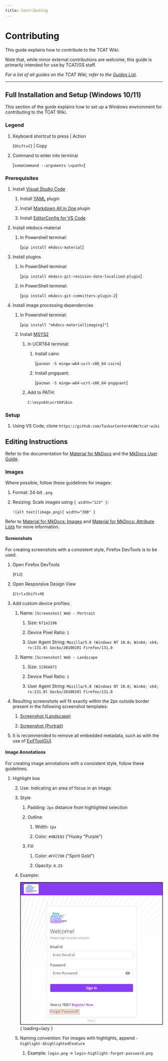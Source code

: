 ```yaml
---
title: Contributing
---
```


<!-- @format -->

# Contributing

This guide explains how to contribute to the TCAT Wiki.

Note that, while minor external contributions are welcome, this guide is primarily intended for use by TCAT/GS staff.

_For a list of all guides on the TCAT Wiki, refer to the [Guides List](index.md)._

---

## Full Installation and Setup (Windows 10/11)

This section of the guide explains how to set up a Windows environment for contributing to the TCAT Wiki.

### Legend

1. Keyboard shortcut to press | Action

    (`Shift`+`C`) | Copy

2. Command to enter into terminal

    [`someCommand --arguments \<path>`]

### Prerequisites

1. Install [Visual Studio Code](https://code.visualstudio.com/)

    1. Install [YAML](https://marketplace.visualstudio.com/items?itemName=redhat.vscode-yaml) plugin

    2. Install [Markdown All in One](https://marketplace.visualstudio.com/items?itemName=yzhang.markdown-all-in-one) plugin

    3. Install [EditorConfig for VS Code](https://marketplace.visualstudio.com/items?itemName=EditorConfig.EditorConfig)

2. Install mkdocs-material

    1. In Powershell terminal:

        [`pip install mkdocs-material`]

3. Install plugins

    1. In PowerShell terminal:

        [`pip install mkdocs-git-revision-date-localized-plugin`]

    2. In PowerShell terminal:

        [`pip install mkdocs-git-committers-plugin-2`]

4. Install image processing dependencies

    1. In Powershell terminal:

        [`pip install "mkdocs-material[imaging]"`]

    2. Install [MSYS2](https://www.msys2.org/)

        1. In UCRT64 terminal:

            1. Install cairo:

                [`pacman -S mingw-w64-ucrt-x86_64-cairo`]

            2. Install pngquant:

                [`pacman -S mingw-w64-ucrt-x86_64-pngquant`]

        2. Add to PATH:

            `C:\msys64\ucrt64\bin`

### Setup

1. Using VS Code, clone `https://github.com/TaskarCenterAtUW/tcat-wiki`

## Editing Instructions

Refer to the documentation for [Material for MkDocs](https://squidfunk.github.io/mkdocs-material/) and the [MkDocs User Guide](https://www.mkdocs.org/user-guide/).

### Images

Where possible, follow these guidelines for images:

1. Format: 24-bit `.png`

2. Resizing: Scale images using `{ width="123" }`:

    `![alt text](image.png){ width="300" }`

Refer to [Material for MkDocs: Images](https://squidfunk.github.io/mkdocs-material/reference/images/) and [Material for MkDocs: Attribute Lists](https://squidfunk.github.io/mkdocs-material/setup/extensions/python-markdown/#attribute-lists) for more information.

#### Screenshots

For creating screenshots with a consistent style, Firefox DevTools is to be used.

1. Open Firefox DevTools

    (`F12`)

2. Open Responsive Design View

    (`Ctrl`+`Shift`+`M`)

3. Add custom device profiles:

    1. Name: `[Screenshot] Web - Portrait`

        1. Size: `671`x`1196`

        2. Device Pixel Ratio: `1`

        3. User Agent String: `Mozilla/5.0 (Windows NT 10.0; Win64; x64; rv:131.0) Gecko/20100101 Firefox/131.0`

    2. Name: `[Screenshot] Web - Landscape`

        1. Size: `1196`x`671`

        2. Device Pixel Ratio: `1`

        3. User Agent String: `Mozilla/5.0 (Windows NT 10.0; Win64; x64; rv:131.0) Gecko/20100101 Firefox/131.0`

4. Resulting screenshots will fit exactly within the 2px outside border present in the following screenshot templates:

    1. [Screenshot (Landscape)](../../resources/images/template/screenshot-landscape.png)

    2. [Screenshot (Portrait)](../../resources/images/template/screenshot-portrait.png)

5. It is recommended to remove all embedded metadata, such as with the use of [ExifToolGUI](https://exiftool.org/gui/).

#### Image Annotations

For creating image annotations with a consistent style, follow these guidelines.

1. Highlight box

    2. Use: Indicating an area of focus in an image.

    3. Style

        1. Padding: `2px` distance from highlighted selection

        2. Outline

            1. Width: `1px`

            2. Color: `#4B2E83` ("Husky "Purple")

        3. Fill

            1. Color: `#FFC700` ("Spirit Gold")

            2. Opacity: `0.25`

    4. Example:

        ![alt text](../../resources/images/tdei-portal/login-highlight-forgot-password.png){ loading=lazy }

    5. Naming convention: For images with highlights, append `-highlight-$highlightedFeature`

        1. Example: `login.png` → `login-highlight-forgot-password.png`
